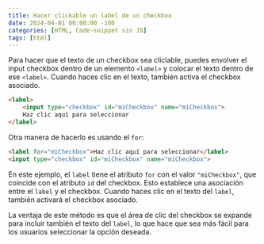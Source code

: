 ```yaml
---
title: Hacer clickable un label de un checkbox
date: 2024-04-01 00:00:00 -100
categories: [HTML, Code-snippet sin JS]
tags: [html]
---
```


Para hacer que el texto de un checkbox sea cliclable, puedes envolver el input checkbox dentro de un elemento `<label>` y colocar el texto dentro de ese `<label>`. Cuando haces clic en el texto, también activa el checkbox asociado.

```html
<label>
    <input type="checkbox" id="miCheckbox" name="miCheckbox">
    Haz clic aquí para seleccionar
</label>
```

Otra manera de hacerlo es usando el `for`:
```html
<label for="miCheckbox">Haz clic aquí para seleccionar</label>
<input type="checkbox" id="miCheckbox" name="miCheckbox">
```

En este ejemplo, el `label` tiene el atributo `for` con el valor `"miCheckbox"`, que coincide con el atributo `id` del checkbox. Esto establece una asociación entre el `label` y el checkbox. Cuando haces clic en el texto del `label`, también activará el checkbox asociado.

La ventaja de este método es que el área de clic del checkbox se expande para incluir también el texto del `label`, lo que hace que sea más fácil para los usuarios seleccionar la opción deseada.